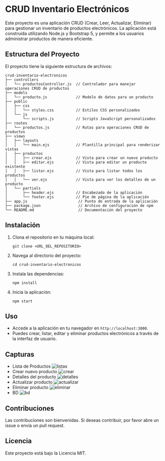 # CRUD Inventario Electrónicos

Este proyecto es una aplicación CRUD (Crear, Leer, Actualizar, Eliminar) para gestionar un inventario de productos electrónicos. La aplicación está construida utilizando Node.js y Bootstrap 5, y permite a los usuarios administrar productos de manera eficiente.

## Estructura del Proyecto

El proyecto tiene la siguiente estructura de archivos:

```
crud-inventario-electronicos
├── controllers
│   └── productosController.js  // Controlador para manejar operaciones CRUD de productos
├── models
│   └── producto.js             // Modelo de datos para un producto
├── public
│   ├── css
│   │   └── styles.css          // Estilos CSS personalizados
│   └── js
│       └── scripts.js          // Scripts JavaScript personalizados
├── routes
│   └── productos.js            // Rutas para operaciones CRUD de productos
├── views
│   ├── layouts
│   │   └── main.ejs            // Plantilla principal para renderizar vistas
│   ├── productos
│   │   ├── crear.ejs           // Vista para crear un nuevo producto
│   │   ├── editar.ejs          // Vista para editar un producto existente
│   │   ├── listar.ejs          // Vista para listar todos los productos
│   │   └── ver.ejs             // Vista para ver los detalles de un producto
│   └── partials
│       ├── header.ejs          // Encabezado de la aplicación
│       └── footer.ejs          // Pie de página de la aplicación
├── app.js                       // Punto de entrada de la aplicación
├── package.json                 // Archivo de configuración de npm
└── README.md                    // Documentación del proyecto
```

## Instalación

1. Clona el repositorio en tu máquina local:
   ```
   git clone <URL_DEL_REPOSITORIO>
   ```

2. Navega al directorio del proyecto:
   ```
   cd crud-inventario-electronicos
   ```

3. Instala las dependencias:
   ```
   npm install
   ```

4. Inicia la aplicación:
   ```
   npm start
   ```

## Uso

- Accede a la aplicación en tu navegador en `http://localhost:3000`.
- Puedes crear, listar, editar y eliminar productos electrónicos a través de la interfaz de usuario.

## Capturas
- Lista de Productos
![listas](https://github.com/user-attachments/assets/09f2a5c8-eeb0-480b-b5cd-7f88e68688d2)
- Crear nuevo producto
![crear](https://github.com/user-attachments/assets/e47a76d2-06db-4a30-b529-755b445ccaf2)
- Detalles del producto
![detalles](https://github.com/user-attachments/assets/2cc01d2b-1ff6-4671-9103-e2f4d902c788)
- Actualizar producto
![actualizar](https://github.com/user-attachments/assets/c140ed53-9b69-4377-8e03-392ef0494b29)
- Eliminar producto
![eliminar](https://github.com/user-attachments/assets/af3e03a6-2128-45ea-8fb6-8f63e51a66e3)
- BD
![bd](https://github.com/user-attachments/assets/595f80d9-3163-4601-921d-890db735d150)


## Contribuciones

Las contribuciones son bienvenidas. Si deseas contribuir, por favor abre un issue o envía un pull request.

## Licencia

Este proyecto está bajo la Licencia MIT.
